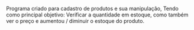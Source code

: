 Programa criado para cadastro de produtos e sua manipulação, Tendo como principal objetivo: Verificar a quantidade em estoque, como também ver o preço e aumentou / diminuir o estoque do produto.